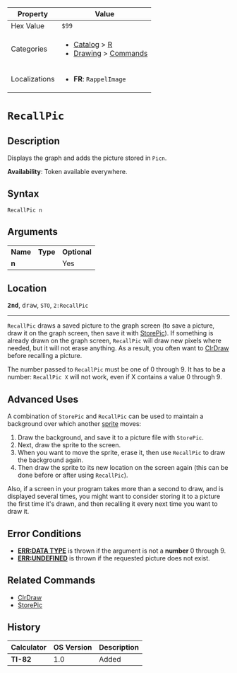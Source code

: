 | Property      | Value |
|---------------|-------|
| Hex Value     | `$99`|
| Categories    | <ul><li>[Catalog](<../categories/Catalog.md>) > [R](<../categories/Catalog.md#R>)</li><li>[Drawing](<../categories/Drawing.md>) > [Commands](<../categories/Drawing.md#Commands>)</li></ul> |
| Localizations | <ul><li><b>FR</b>: `RappelImage `</li></ul> |

# `RecallPic `

## Description
Displays the graph and adds the picture stored in `Picn`.


<b>Availability</b>: Token available everywhere.

## Syntax
`RecallPic n`

## Arguments
<table>
<tr><th>Name</th><th>Type</th><th>Optional</th></tr>

<tr><td><b>n</b></td><td></td><td>Yes</td></tr>

</table>

## Location
<tt><kbd><b>2nd</b></kbd></tt>, <kbd>draw</kbd>, `STO`, `2:RecallPic`
<hr>

`RecallPic` draws a saved picture to the graph screen (to save a picture, draw it on the graph screen, then save it with [StorePic](/storepic)). If something is already drawn on the graph screen, `RecallPic` will draw new pixels where needed, but it will not erase anything. As a result, you often want to [ClrDraw](/clrdraw) before recalling a picture.

The number passed to `RecallPic` must be one of 0 through 9. It has to be a number: `RecallPic X` will not work, even if X contains a value 0 through 9.

## Advanced Uses

A combination of `StorePic` and `RecallPic` can be used to maintain a background over which another [sprite](/glossary#s) moves:

1.  Draw the background, and save it to a picture file with `StorePic`.
2.  Next, draw the sprite to the screen.
3.  When you want to move the sprite, erase it, then use `RecallPic` to draw the background again.
4.  Then draw the sprite to its new location on the screen again (this can be done before or after using `RecallPic`).

Also, if a screen in your program takes more than a second to draw, and is displayed several times, you might want to consider storing it to a picture the first time it's drawn, and then recalling it every next time you want to draw it.

## Error Conditions

*   **[ERR:DATA TYPE](/errors#datatype)** is thrown if the argument is not a **number** 0 through 9.
*   **[ERR:UNDEFINED](/errors#undefined)** is thrown if the requested picture does not exist.

## Related Commands

*   [ClrDraw](/clrdraw)
*   [StorePic](/storepic)

## History
| Calculator | OS Version | Description |
|------------|------------|-------------|
| <b>TI-82</b> | 1.0 | Added |


